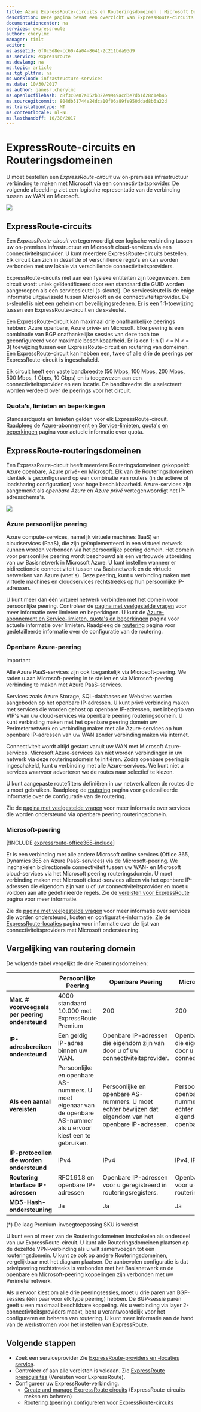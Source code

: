 ```yaml
---
title: Azure ExpressRoute-circuits en Routeringsdomeinen | Microsoft Docs
description: Deze pagina bevat een overzicht van ExpressRoute-circuits en de Routeringsdomeinen.
documentationcenter: na
services: expressroute
author: cherylmc
manager: timlt
editor: 
ms.assetid: 6f0c5d8e-cc60-4a04-8641-2c211bda93d9
ms.service: expressroute
ms.devlang: na
ms.topic: article
ms.tgt_pltfrm: na
ms.workload: infrastructure-services
ms.date: 10/30/2017
ms.author: ganesr,cherylmc
ms.openlocfilehash: c8f3c0e87a052b327e9949acd3e7db1d28c1eb46
ms.sourcegitcommit: 804db51744e24dca10f06a89fe950ddad8b6a22d
ms.translationtype: MT
ms.contentlocale: nl-NL
ms.lasthandoff: 10/30/2017
---
```

# <a name="expressroute-circuits-and-routing-domains"></a>ExpressRoute-circuits en Routeringsdomeinen
 U moet bestellen een *ExpressRoute-circuit* uw on-premises infrastructuur verbinding te maken met Microsoft via een connectiviteitsprovider. De volgende afbeelding ziet een logische representatie van de verbinding tussen uw WAN en Microsoft.

![](./media/expressroute-circuit-peerings/expressroute-basic.png)

## <a name="expressroute-circuits"></a>ExpressRoute-circuits
Een *ExpressRoute-circuit* vertegenwoordigt een logische verbinding tussen uw on-premises infrastructuur en Microsoft cloud-services via een connectiviteitsprovider. U kunt meerdere ExpressRoute-circuits bestellen. Elk circuit kan zich in dezelfde of verschillende regio's en kan worden verbonden met uw lokale via verschillende connectiviteitsproviders. 

ExpressRoute-circuits niet aan een fysieke entiteiten zijn toegewezen. Een circuit wordt uniek geïdentificeerd door een standaard die GUID worden aangeroepen als een servicesleutel (s-sleutel). De servicesleutel is de enige informatie uitgewisseld tussen Microsoft en de connectiviteitsprovider. De s-sleutel is niet een geheim om beveiligingsredenen. Er is een 1:1-toewijzing tussen een ExpressRoute-circuit en de s-sleutel.

Een ExpressRoute-circuit kan maximaal drie onafhankelijke peerings hebben: Azure openbare, Azure privé- en Microsoft. Elke peering is een combinatie van BGP onafhankelijke sessies van deze toch toe geconfigureerd voor maximale beschikbaarheid. Er is een 1: n (1 < = N < = 3) toewijzing tussen een ExpressRoute-circuit en routering van domeinen. Een ExpressRoute-circuit kan hebben een, twee of alle drie de peerings per ExpressRoute-circuit is ingeschakeld.

Elk circuit heeft een vaste bandbreedte (50 Mbps, 100 Mbps, 200 Mbps, 500 Mbps, 1 Gbps, 10 Gbps) en is toegewezen aan een connectiviteitsprovider en een locatie. De bandbreedte die u selecteert worden verdeeld over de peerings voor het circuit. 

### <a name="quotas-limits-and-limitations"></a>Quota's, limieten en beperkingen
Standaardquota en limieten gelden voor elk ExpressRoute-circuit. Raadpleeg de [Azure-abonnement en Service-limieten, quota's en beperkingen](../azure-subscription-service-limits.md) pagina voor actuele informatie over quota.

## <a name="expressroute-routing-domains"></a>ExpressRoute-routeringsdomeinen
Een ExpressRoute-circuit heeft meerdere Routeringsdomeinen gekoppeld: Azure openbare, Azure privé- en Microsoft. Elk van de Routeringsdomeinen identiek is geconfigureerd op een combinatie van routers (in de actieve of loadsharing configuration) voor hoge beschikbaarheid. Azure-services zijn aangemerkt als *openbare Azure* en *Azure privé* vertegenwoordigt het IP-adresschema's.

![](./media/expressroute-circuit-peerings/expressroute-peerings.png)

### <a name="azure-private-peering"></a>Azure persoonlijke peering
Azure compute-services, namelijk virtuele machines (IaaS) en cloudservices (PaaS), die zijn geïmplementeerd in een virtueel netwerk kunnen worden verbonden via het persoonlijke peering domein. Het domein voor persoonlijke peering wordt beschouwd als een vertrouwde uitbreiding van uw Basisnetwerk in Microsoft Azure. U kunt instellen wanneer er bidirectionele connectiviteit tussen uw Basisnetwerk en de virtuele netwerken van Azure (vnet's). Deze peering, kunt u verbinding maken met virtuele machines en cloudservices rechtstreeks op hun persoonlijke IP-adressen.  

U kunt meer dan één virtueel netwerk verbinden met het domein voor persoonlijke peering. Controleer de [pagina met veelgestelde vragen](expressroute-faqs.md) voor meer informatie over limieten en beperkingen. U kunt de [Azure-abonnement en Service-limieten, quota's en beperkingen](../azure-subscription-service-limits.md) pagina voor actuele informatie over limieten.  Raadpleeg de [routering](expressroute-routing.md) pagina voor gedetailleerde informatie over de configuratie van de routering.

### <a name="azure-public-peering"></a>Openbare Azure-peering

> [!IMPORTANT]
> Alle Azure PaaS-services zijn ook toegankelijk via Microsoft-peering. We raden u aan Microsoft-peering in te stellen en via Microsoft-peering verbinding te maken met Azure PaaS-services.  
>   


Services zoals Azure Storage, SQL-databases en Websites worden aangeboden op het openbare IP-adressen. U kunt privé verbinding maken met services die worden gehost op openbare IP-adressen, met inbegrip van VIP's van uw cloud-services via openbare peering routeringsdomein. U kunt verbinding maken met het openbare peering domein uw Perimeternetwerk en verbinding maken met alle Azure-services op hun openbare IP-adressen van uw WAN zonder verbinding maken via internet. 

Connectiviteit wordt altijd gestart vanuit uw WAN met Microsoft Azure-services. Microsoft Azure-services kan niet worden verbindingen in uw netwerk via deze routeringsdomein te initiëren. Zodra openbare peering is ingeschakeld, kunt u verbinding met alle Azure-services. We kunt niet u services waarvoor adverteren we de routes naar selectief te kiezen.

U kunt aangepaste routefilters definiëren in uw netwerk alleen de routes die u moet gebruiken. Raadpleeg de [routering](expressroute-routing.md) pagina voor gedetailleerde informatie over de configuratie van de routering. 

Zie de [pagina met veelgestelde vragen](expressroute-faqs.md) voor meer informatie over services die worden ondersteund via openbare peering routeringsdomein. 

### <a name="microsoft-peering"></a>Microsoft-peering
[!INCLUDE [expressroute-office365-include](../../includes/expressroute-office365-include.md)]

Er is een verbinding met alle andere Microsoft online services (Office 365, Dynamics 365 en Azure PaaS-services) via de Microsoft-peering. We inschakelen bidirectionele connectiviteit tussen uw WAN- en Microsoft cloud-services via het Microsoft peering routeringsdomein. U moet verbinding maken met Microsoft cloud-services alleen via het openbare IP-adressen die eigendom zijn van u of uw connectiviteitsprovider en moet u voldoen aan alle gedefinieerde regels. Zie de [vereisten voor ExpressRoute](expressroute-prerequisites.md) pagina voor meer informatie.

Zie de [pagina met veelgestelde vragen](expressroute-faqs.md) voor meer informatie over services die worden ondersteund, kosten en configuratie-informatie. Zie de [ExpressRoute-locaties](expressroute-locations.md) pagina voor informatie over de lijst van connectiviteitsproviders met Microsoft ondersteuning.

## <a name="routing-domain-comparison"></a>Vergelijking van routering domein
De volgende tabel vergelijkt de drie Routeringsdomeinen:

|  | **Persoonlijke Peering** | **Openbare Peering** | **Microsoft-Peering*** |
| --- | --- | --- | --- |
| **Max. # voorvoegsels per peering ondersteund** |4000 standaard 10.000 met ExpressRoute Premium |200 |200 |
| **IP-adresbereiken ondersteund** |Een geldig IP-adres binnen uw WAN. |Openbare IP-adressen die eigendom zijn van door u of uw connectiviteitsprovider. |Openbare IP-adressen die eigendom zijn van door u of uw connectiviteitsprovider. |
| **Als een aantal vereisten** |Persoonlijke en openbare AS-nummers. U moet eigenaar van de openbare AS-nummer als u ervoor kiest een te gebruiken. |Persoonlijke en openbare AS-nummers. U moet echter bewijzen dat eigendom van het openbare IP-adressen. |Persoonlijke en openbare AS-nummers. U moet echter bewijzen dat eigendom van het openbare IP-adressen. |
| **IP-protocollen die worden ondersteund**| IPv4 | IPv4 | IPv4, IPv6 |
| **Routering Interface IP-adressen** |RFC1918 en openbare IP-adressen |Openbare IP-adressen voor u geregistreerd in routeringsregisters. |Openbare IP-adressen voor u geregistreerd in routeringsregisters. |
| **MD5-Hash-ondersteuning** |Ja |Ja |Ja |

(*) De laag Premium-invoegtoepassing SKU is vereist

U kunt een of meer van de Routeringsdomeinen inschakelen als onderdeel van uw ExpressRoute-circuit. U kunt alle Routeringsdomeinen plaatsen op de dezelfde VPN-verbinding als u wilt samenvoegen tot één routeringsdomein. U kunt ze ook op andere Routeringsdomeinen, vergelijkbaar met het diagram plaatsen. De aanbevolen configuratie is dat privépeering rechtstreeks is verbonden met het Basisnetwerk en de openbare en Microsoft-peering koppelingen zijn verbonden met uw Perimeternetwerk.

Als u ervoor kiest om alle drie peeringsessies, moet u drie paren van BGP-sessies (één paar voor elk type peering) hebben. De BGP-sessie paren geeft u een maximaal beschikbare koppeling. Als u verbinding via layer 2-connectiviteitsproviders maakt, bent u verantwoordelijk voor het configureren en beheren van routering. U kunt meer informatie aan de hand van de [werkstromen](expressroute-workflows.md) voor het instellen van ExpressRoute.

## <a name="next-steps"></a>Volgende stappen
* Zoek een serviceprovider Zie [ExpressRoute-providers en -locaties service](expressroute-locations.md).
* Controleer of aan alle vereisten is voldaan. Zie [ExpressRoute prerequisites](expressroute-prerequisites.md) (Vereisten voor ExpressRoute).
* Configureer uw ExpressRoute-verbinding.
  * [Create and manage ExpressRoute circuits](expressroute-howto-circuit-portal-resource-manager.md) (ExpressRoute-circuits maken en beheren)
  * [Routering (peering) configureren voor ExpressRoute-circuits](expressroute-howto-routing-portal-resource-manager.md)

